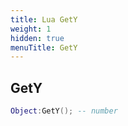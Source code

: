 ```yaml
---
title: Lua GetY
weight: 1
hidden: true
menuTitle: GetY
---
```

## GetY
```lua
Object:GetY(); -- number
```